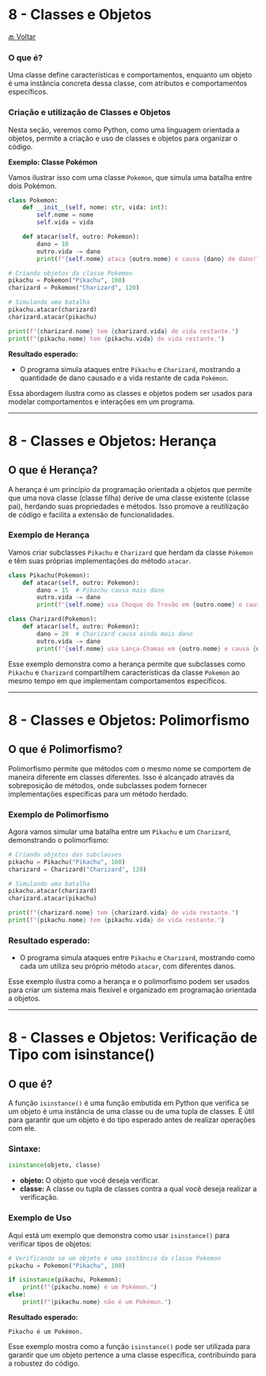 # 8 - Classes e Objetos
[🔙 Voltar](../README.md)

### O que é?

Uma classe define características e comportamentos, enquanto um objeto é uma instância concreta dessa classe, com atributos e comportamentos específicos.

### Criação e utilização de Classes e Objetos

Nesta seção, veremos como Python, como uma linguagem orientada a objetos, permite a criação e uso de classes e objetos para organizar o código.

**Exemplo: Classe Pokémon**

Vamos ilustrar isso com uma classe `Pokemon`, que simula uma batalha entre dois Pokémon.

```python
class Pokemon:
    def __init__(self, nome: str, vida: int):
        self.nome = nome
        self.vida = vida

    def atacar(self, outro: Pokemon):
        dano = 10
        outro.vida -= dano
        print(f"{self.nome} ataca {outro.nome} e causa {dano} de dano!")

# Criando objetos da classe Pokemon
pikachu = Pokemon("Pikachu", 100)
charizard = Pokemon("Charizard", 120)

# Simulando uma batalha
pikachu.atacar(charizard)
charizard.atacar(pikachu)

print(f"{charizard.nome} tem {charizard.vida} de vida restante.")
print(f"{pikachu.nome} tem {pikachu.vida} de vida restante.")
```

**Resultado esperado:**

- O programa simula ataques entre `Pikachu` e `Charizard`, mostrando a quantidade de dano causado e a vida restante de cada `Pokémon`.

Essa abordagem ilustra como as classes e objetos podem ser usados para modelar comportamentos e interações em um programa.

---

# 8 - Classes e Objetos: Herança

## O que é Herança?

A herança é um princípio da programação orientada a objetos que permite que uma nova classe (classe filha) derive de uma classe existente (classe pai), herdando suas propriedades e métodos. Isso promove a reutilização de código e facilita a extensão de funcionalidades.

### Exemplo de Herança

Vamos criar subclasses `Pikachu` e `Charizard` que herdam da classe `Pokemon` e têm suas próprias implementações do método `atacar`.

```python
class Pikachu(Pokemon):
    def atacar(self, outro: Pokemon):
        dano = 15  # Pikachu causa mais dano
        outro.vida -= dano
        print(f"{self.nome} usa Choque do Trovão em {outro.nome} e causa {dano} de dano!")

class Charizard(Pokemon):
    def atacar(self, outro: Pokemon):
        dano = 20  # Charizard causa ainda mais dano
        outro.vida -= dano
        print(f"{self.nome} usa Lança-Chamas em {outro.nome} e causa {dano} de dano!")
```

Esse exemplo demonstra como a herança permite que subclasses como `Pikachu` e `Charizard` compartilhem características da classe `Pokemon` ao mesmo tempo em que implementam comportamentos específicos.

---

# 8 - Classes e Objetos: Polimorfismo

## O que é Polimorfismo?

Polimorfismo permite que métodos com o mesmo nome se comportem de maneira diferente em classes diferentes. Isso é alcançado através da sobreposição de métodos, onde subclasses podem fornecer implementações específicas para um método herdado.

### Exemplo de Polimorfismo

Agora vamos simular uma batalha entre um `Pikachu` e um `Charizard`, demonstrando o polimorfismo:

```python
# Criando objetos das subclasses
pikachu = Pikachu("Pikachu", 100)
charizard = Charizard("Charizard", 120)

# Simulando uma batalha
pikachu.atacar(charizard)
charizard.atacar(pikachu)

print(f"{charizard.nome} tem {charizard.vida} de vida restante.")
print(f"{pikachu.nome} tem {pikachu.vida} de vida restante.")
```

### Resultado esperado:

- O programa simula ataques entre `Pikachu` e `Charizard`, mostrando como cada um utiliza seu próprio método `atacar`, com diferentes danos.

Esse exemplo ilustra como a herança e o polimorfismo podem ser usados para criar um sistema mais flexível e organizado em programação orientada a objetos.

---

# 8 - Classes e Objetos: Verificação de Tipo com isinstance()

## O que é?

A função `isinstance()` é uma função embutida em Python que verifica se um objeto é uma instância de uma classe ou de uma tupla de classes. É útil para garantir que um objeto é do tipo esperado antes de realizar operações com ele.

### Sintaxe:
```python
isinstance(objeto, classe)
```

- **objeto:** O objeto que você deseja verificar.
- **classe:** A classe ou tupla de classes contra a qual você deseja realizar a verificação.

### Exemplo de Uso

Aqui está um exemplo que demonstra como usar `isinstance()` para verificar tipos de objetos:

```python
# Verificando se um objeto é uma instância da classe Pokemon
pikachu = Pokemon("Pikachu", 100)

if isinstance(pikachu, Pokemon):
    print(f"{pikachu.nome} é um Pokémon.")
else:
    print(f"{pikachu.nome} não é um Pokémon.")
```

**Resultado esperado:**
```
Pikachu é um Pokémon.
```

Esse exemplo mostra como a função `isinstance()` pode ser utilizada para garantir que um objeto pertence a uma classe específica, contribuindo para a robustez do código.